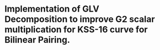 # Implementation of GLV Decomposition to improve G2 scalar multiplication for KSS-16 curve for Bilinear Pairing.
